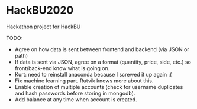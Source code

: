 # HackBU2020
Hackathon project for HackBU

TODO:
-	Agree on how data is sent between frontend and backend (via JSON or path)
-	If data is sent via JSON, agree on a format (quantity, price, side, etc.) so front/back-end know what is going on.
-	Kurt: need to reinstall anaconda because I screwed it up again :(
-	Fix machine learning part. Rutvik knows more about this. 
-	Enable creation of multiple accounts (check for username duplicates and hash passwords before storing in mongodb).
-	Add balance at any time when account is created.
